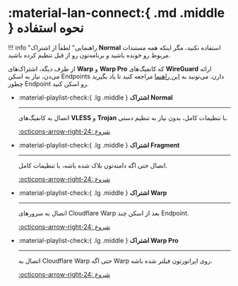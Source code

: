 # :material-lan-connect:{ .md .middle } نحوه استفاده

!!! info "راهنمایی"
    لطفاً از اشتراک **Normal** استفاده نکنید، مگر اینکه همه مستندات مربوط رو خونده باشید و برنامه‌تون رو از قبل تنظیم کرده باشید.

از طرف دیگه، اشتراک‌های **Warp** و **Warp Pro** که کانفیگ‌های **WireGuard** ارائه می‌دن، نیاز به اسکن Endpoints دارن. می‌تونید به [این راهنما](../configuration/warp.md) مراجعه کنید تا یاد بگیرید چطور Endpoint رو اسکن کنید.

<div class="grid cards" markdown>

- :material-playlist-check:{ .lg .middle } **اشتراک Normal**

    ---

    اتصال به کانفیگ‌های **VLESS** و **Trojan** با تنظیمات کامل، بدون نیاز به تنظیم دستی.

    [:octicons-arrow-right-24: شروع](normal.md)

- :material-playlist-check:{ .lg .middle } **اشتراک Fragment**

    ---

    اتصال حتی اگه دامنه‌تون بلاک شده باشه، با تنظیمات کامل.

    [:octicons-arrow-right-24: شروع](fragment.md)

- :material-playlist-check:{ .lg .middle } **اشتراک Warp**

    ---

    اتصال به سرورهای Cloudflare Warp بعد از اسکن چند Endpoint.

    [:octicons-arrow-right-24: شروع](warp.md)

- :material-playlist-check:{ .lg .middle } **اشتراک Warp Pro**

    ---

    اتصال به Cloudflare Warp حتی اگه Warp روی اپراتورتون فیلتر شده باشه.

    [:octicons-arrow-right-24: شروع](warp-pro.md)

</div>